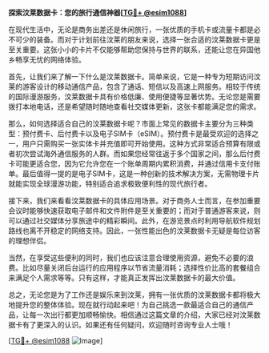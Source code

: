 **探索汶莱数据卡：您的旅行通信神器[[TG💪+ @esim1088](https://t.me/s/esim1088)]**

在现代生活中，无论是商务出差还是休闲旅行，一张优质的手机卡或流量卡都是必不可少的装备。而对于计划前往汶莱的朋友来说，选择一张合适的汶莱数据卡更是至关重要。这张小小的卡片不仅能够帮助您保持与世界的联系，还能让您在异国他乡畅享无忧的网络体验。

首先，让我们来了解一下什么是汶莱数据卡。简单来说，它是一种专为短期访问汶莱的游客设计的移动通信产品，包含了通话、短信以及高速上网服务。相较于传统的国际漫游服务，汶莱数据卡具有价格低廉、使用便捷等显著优势。无论您是需要拨打本地电话，还是希望随时随地查看社交媒体更新，这张卡都能满足您的需求。

那么，如何选择适合自己的汶莱数据卡呢？市面上常见的数据卡主要分为三种类型：预付费卡、后付费卡以及电子SIM卡（eSIM）。预付费卡是最受欢迎的选择之一，用户只需购买一张实体卡并充值即可开始使用。这种方式非常适合预算有限或者初次尝试海外通信服务的人群。而如果您经常往返于多个国家之间，那么后付费卡可能更适合您，因为它允许您在一个账单周期内累积消费，并通过信用卡支付账单。最后值得一提的是电子SIM卡，这是一种创新的技术解决方案，无需物理卡片就能实现全球漫游功能，特别适合追求极致便利性的现代旅行者。

接下来，我们来看看汶莱数据卡的具体应用场景。对于商务人士而言，在参加重要会议时能够快速获取电子邮件和文件附件是至关重要的；而对于普通游客来说，则可以通过社交媒体分享旅途中的精彩瞬间。此外，在游览景点时利用导航软件规划路线也离不开稳定的网络支持。因此，一张性能出色的汶莱数据卡无疑是每位访客的理想伴侣。

当然，在享受这些便利的同时，我们也应该注意合理使用资源，避免不必要的浪费。比如尽量关闭后台运行的应用程序以节省流量消耗；选择性价比高的套餐组合来满足个人需求等等。只有这样，才能真正发挥出汶莱数据卡的最大价值。

总之，无论您是为了工作还是娱乐来到汶莱，拥有一张优质的汶莱数据卡都将极大地提升您的整体体验。现在就行动起来吧！为自己挑选一款最适合自己的通信产品，让每一次出行都更加顺畅愉快。相信通过这篇文章的介绍，大家已经对汶莱数据卡有了更深入的认识。如果还有任何疑问，欢迎随时咨询专业人士哦！

[[TG💪+ @esim1088](https://t.me/s/esim1088) ![Image](https://i.postimg.cc/4NQfJmqS/Snipaste-2025-05-13-00-14-12.png)]